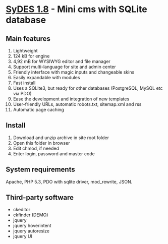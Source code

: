 [SyDES 1.8](http://sydes.artygrand.ru) - Mini cms with SQLite database
=============

Main features
-------------
1. Lightweight
  1. 124 kB for engine
  2. 4,92 mB for WYSIWYG editor and file manager
2. Support multi-language for site and admin center
3. Friendly interface with magic inputs and changeable skins
4. Easily expandable with modules
5. Fast install
6. Uses a SQLite3, but ready for other databases (PostgreSQL, MySQL etc via PDO)
7. Ease the development and integration of new templates
8. User-friendly URLs, automatic robots.txt, sitemap.xml and rss
9. Automatic page caching

Install
------------
1. Download and unzip archive in site root folder
2. Open this folder in browser
3. Edit chmod, if needed
4. Enter login, password and master code

System requirements
------------
Apache, PHP 5.3, PDO with sqlite driver, mod_rewrite, JSON.

Third-party software
------------
+ ckeditor
+ ckfinder (DEMO)
+ jquery
+ jquery hoverintent
+ jquery autoresize
+ jquery UI